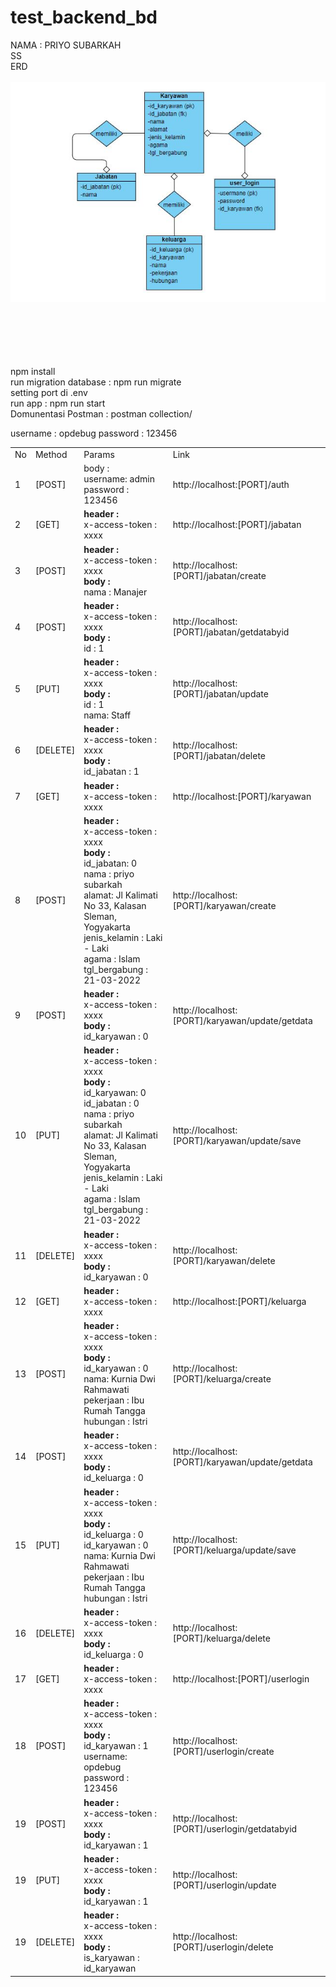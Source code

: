 # test_backend_bd


NAMA : PRIYO SUBARKAH
<br>
SS<br/> 
ERD
<br/>
<br/>
<img src="https://github.com/op-debug/tezt_backend_bd/blob/master/ss/erd.JPG">


<br/><br/><br/><br/><br/>
 npm install
<br>
run migration database : npm run migrate
<br>
setting port di .env
<br/>
run app : npm run start
<br>
Domunentasi Postman : postman collection/
<br>
<table>
    <tr>
        <td>No</td>
        <td>Method</td>
        <td>Params</td>
        <td>Link</td>
    </tr>
    <tr>
        <td>1</td>
        <td>[POST]</td>
        <td>
            body : <br>
            username: admin<br/>
            password : 123456 
        </td>
        <td>http://localhost:[PORT]/auth</td>
    </tr>
    <tr>
        <td>2</td>
        <td>[GET]</td>
        <td>
            <b>header : </b><br>
            x-access-token : xxxx
        </td>
        <td>http://localhost:[PORT]/jabatan</td>
    </tr>
    <tr>
        <td>3</td>
        <td>[POST]</td>
        <td>
            <b>header : </b><br>
            x-access-token : xxxx<br/>
            <b>body : </b><br>
            nama : Manajer</td>
        <td>http://localhost:[PORT]/jabatan/create</td>
    </tr>
    <tr>
        <td>4</td>
        <td>[POST]</td>
        <td>
            <b>header : </b><br>
            x-access-token : xxxx<br>
            <b>body : </b><br>
            id : 1</td>
        <td>http://localhost:[PORT]/jabatan/getdatabyid</td>
    </tr>
    <tr>
        <td>5</td>
        <td>[PUT]</td>
        <td>
            <b>header : </b><br>
            x-access-token : xxxx<br/>
            <b>body : </b><br>
            id : 1<br/>
            nama: Staff
        </td>
        <td>http://localhost:[PORT]/jabatan/update</td>
    </tr>
        <tr>
        <td>6</td>
        <td>[DELETE]</td>
        <td>
            <b>header : </b><br>
            x-access-token : xxxx<br/>
            <b>body : </b><br>
            id_jabatan : 1</td>
        <td>http://localhost:[PORT]/jabatan/delete</td>
    </tr>
    <tr>
        <td>7</td>
        <td>[GET]</td>
        <td>
            <b>header : </b><br>
            x-access-token : xxxx<br>
        </td>
        <td>http://localhost:[PORT]/karyawan</td>
    </tr>
    <tr>
        <td>8</td>
        <td>[POST]</td>
        <td>
            <b>header : </b><br>
            x-access-token : xxxx<br/>
            <b>body : </b><br>
            id_jabatan: 0<br>
            nama : priyo subarkah<br/>
            alamat: Jl Kalimati No 33, Kalasan Sleman, Yogyakarta<br>
            jenis_kelamin : Laki - Laki<br/>
            agama : Islam<br/>
            tgl_bergabung : 21-03-2022
        </td>
        <td>http://localhost:[PORT]/karyawan/create</td>
    </tr>
    <tr>
        <td>9</td>
        <td>[POST]</td>
        <td>
            <b>header : </b><br>
            x-access-token : xxxx<br/>
            <b>body : </b><br>
            id_karyawan : 0</td>
        <td>http://localhost:[PORT]/karyawan/update/getdata</td>
    </tr>
    <tr>
        <td>10</td>
        <td>[PUT]</td>
        <td>
            <b>header : </b><br>
            x-access-token : xxxx<br/>
            <b>body : </b><br>
            id_karyawan: 0<br/>
            id_jabatan : 0<br/>
            nama : priyo subarkah<br/>
            alamat: Jl Kalimati No 33, Kalasan Sleman, Yogyakarta<br>
            jenis_kelamin : Laki - Laki<br/>
            agama : Islam<br/>
            tgl_bergabung : 21-03-2022
        </td>
        <td>http://localhost:[PORT]/karyawan/update/save</td>
    </tr>
    </tr>
        <tr>
        <td>11</td>
        <td>[DELETE]</td>
        <td>
        <b>header : </b><br>
        x-access-token : xxxx<br/>
        <b>body : </b><br>
        id_karyawan : 0</td>
        <td>http://localhost:[PORT]/karyawan/delete</td>
    </tr>
        <tr>
        <td>12</td>
        <td>[GET]</td>
        <td>
            <b>header : </b><br>
            x-access-token : xxxx<br>
        </td>
        <td>http://localhost:[PORT]/keluarga</td>
    </tr>
    <tr>
        <td>13</td>
        <td>[POST]</td>
        <td>
            <b>header : </b><br>
            x-access-token : xxxx<br/>
            <b>body : </b><br>
            id_karyawan : 0<br/>
            nama: Kurnia Dwi Rahmawati<br>
            pekerjaan : Ibu Rumah Tangga<br/>
            hubungan : Istri<br/>
        </td>
        <td>http://localhost:[PORT]/keluarga/create</td>
    </tr>
    <tr>
        <td>14</td>
        <td>[POST]</td>
        <td>
        <b>header : </b><br>
        x-access-token : xxxx<br/>
        <b>body : </b><br>
        id_keluarga : 0</td>
        <td>http://localhost:[PORT]/karyawan/update/getdata</td>
    </tr>
    <tr>
        <td>15</td>
        <td>[PUT]</td>
        <td>
            <b>header : </b><br>
            x-access-token : xxxx<br/>
            <b>body :</b> <br>
            id_keluarga : 0<br/>
            id_karyawan : 0<br/>
            nama: Kurnia Dwi Rahmawati<br>
            pekerjaan : Ibu Rumah Tangga<br/>
            hubungan : Istri<br/>
        </td>
        <td>http://localhost:[PORT]/keluarga/update/save</td>
    </tr>
    </tr>
        <tr>
        <td>16</td>
        <td>[DELETE]</td>
        <td>
        <b>header : </b><br>
        x-access-token : xxxx<br/>
        <b>body : </b><br>
        id_keluarga : 0</td>
        <td>http://localhost:[PORT]/keluarga/delete</td>
    </tr>
        </tr>
        <tr>
        <td>17</td>
        <td>[GET]</td>
        <td>
            <b>header : </b><br>
            x-access-token : xxxx<br/>
        </td>
        <td>http://localhost:[PORT]/userlogin</td>
    </tr>
    <tr>
        <td>18</td>
        <td>[POST]</td>
        <td>
            <b>header : </b><br>
            x-access-token : xxxx<br/>
            <b>body : </b><br>
            id_karyawan : 1<br/>
            username: opdebug<br>
            password : 123456<br/>
        </td>
        <td>http://localhost:[PORT]/userlogin/create</td>
    </tr>
    </tr>
        <tr>
        <td>19</td>
        <td>[POST]</td>
        <td>
        <b>header : </b><br>
        x-access-token : xxxx<br/>
        <b>body : </b><br>
        id_karyawan : 1</td>
        <td>http://localhost:[PORT]/userlogin/getdatabyid</td>
    </tr>
    </tr>
        <tr>
        <td>19</td>
        <td>[PUT]</td>
        <td>
        <b>header : </b><br>
        x-access-token : xxxx<br/>
        <b>body : </b><br>
        id_karyawan : 1</td>
        username : opdebug</td>
        password : 123456</td>
        <td>http://localhost:[PORT]/userlogin/update</td>
    </tr>
    </tr>
        <tr>
        <td>19</td>
        <td>[DELETE]</td>
        <td>
        <b>header : </b><br>
        x-access-token : xxxx<br/>
        <b>body : </b><br>
        is_karyawan : id_karyawan</td>
        <td>http://localhost:[PORT]/userlogin/delete</td>
    </tr>
</table>




